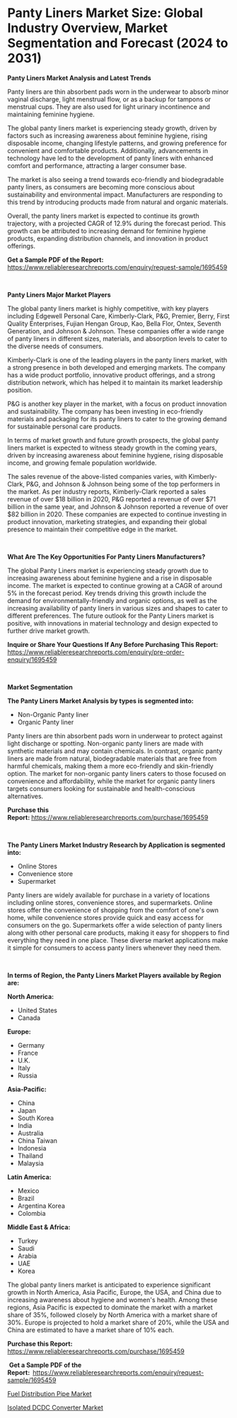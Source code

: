 <p><h1>Panty Liners Market Size: Global Industry Overview, Market Segmentation and Forecast (2024 to 2031)</h1></p><p><strong>Panty Liners Market Analysis and Latest Trends</strong></p>
<p><p>Panty liners are thin absorbent pads worn in the underwear to absorb minor vaginal discharge, light menstrual flow, or as a backup for tampons or menstrual cups. They are also used for light urinary incontinence and maintaining feminine hygiene.</p><p>The global panty liners market is experiencing steady growth, driven by factors such as increasing awareness about feminine hygiene, rising disposable income, changing lifestyle patterns, and growing preference for convenient and comfortable products. Additionally, advancements in technology have led to the development of panty liners with enhanced comfort and performance, attracting a larger consumer base.</p><p>The market is also seeing a trend towards eco-friendly and biodegradable panty liners, as consumers are becoming more conscious about sustainability and environmental impact. Manufacturers are responding to this trend by introducing products made from natural and organic materials.</p><p>Overall, the panty liners market is expected to continue its growth trajectory, with a projected CAGR of 12.9% during the forecast period. This growth can be attributed to increasing demand for feminine hygiene products, expanding distribution channels, and innovation in product offerings.</p></p>
<p><strong>Get a Sample PDF of the Report:&nbsp;</strong> <a href="https://www.reliableresearchreports.com/enquiry/request-sample/1695459">https://www.reliableresearchreports.com/enquiry/request-sample/1695459</a></p>
<p>&nbsp;</p>
<p><strong>Panty Liners Major Market Players</strong></p>
<p><p>The global panty liners market is highly competitive, with key players including Edgewell Personal Care, Kimberly-Clark, P&G, Premier, Berry, First Quality Enterprises, Fujian Hengan Group, Kao, Bella Flor, Ontex, Seventh Generation, and Johnson & Johnson. These companies offer a wide range of panty liners in different sizes, materials, and absorption levels to cater to the diverse needs of consumers.</p><p>Kimberly-Clark is one of the leading players in the panty liners market, with a strong presence in both developed and emerging markets. The company has a wide product portfolio, innovative product offerings, and a strong distribution network, which has helped it to maintain its market leadership position.</p><p>P&G is another key player in the market, with a focus on product innovation and sustainability. The company has been investing in eco-friendly materials and packaging for its panty liners to cater to the growing demand for sustainable personal care products.</p><p>In terms of market growth and future growth prospects, the global panty liners market is expected to witness steady growth in the coming years, driven by increasing awareness about feminine hygiene, rising disposable income, and growing female population worldwide.</p><p>The sales revenue of the above-listed companies varies, with Kimberly-Clark, P&G, and Johnson & Johnson being some of the top performers in the market. As per industry reports, Kimberly-Clark reported a sales revenue of over $18 billion in 2020, P&G reported a revenue of over $71 billion in the same year, and Johnson & Johnson reported a revenue of over $82 billion in 2020. These companies are expected to continue investing in product innovation, marketing strategies, and expanding their global presence to maintain their competitive edge in the market.</p></p>
<p>&nbsp;</p>
<p><strong>What Are The Key Opportunities For Panty Liners Manufacturers?</strong></p>
<p><p>The global Panty Liners market is experiencing steady growth due to increasing awareness about feminine hygiene and a rise in disposable income. The market is expected to continue growing at a CAGR of around 5% in the forecast period. Key trends driving this growth include the demand for environmentally-friendly and organic options, as well as the increasing availability of panty liners in various sizes and shapes to cater to different preferences. The future outlook for the Panty Liners market is positive, with innovations in material technology and design expected to further drive market growth.</p></p>
<p><strong>Inquire or Share Your Questions If Any Before Purchasing This Report:</strong> <a href="https://www.reliableresearchreports.com/enquiry/pre-order-enquiry/1695459">https://www.reliableresearchreports.com/enquiry/pre-order-enquiry/1695459</a></p>
<p>&nbsp;</p>
<p><strong>Market Segmentation</strong></p>
<p><strong>The Panty Liners Market Analysis by types is segmented into:</strong></p>
<p><ul><li>Non-Organic Panty liner</li><li>Organic Panty liner</li></ul></p>
<p><p>Panty liners are thin absorbent pads worn in underwear to protect against light discharge or spotting. Non-organic panty liners are made with synthetic materials and may contain chemicals. In contrast, organic panty liners are made from natural, biodegradable materials that are free from harmful chemicals, making them a more eco-friendly and skin-friendly option. The market for non-organic panty liners caters to those focused on convenience and affordability, while the market for organic panty liners targets consumers looking for sustainable and health-conscious alternatives.</p></p>
<p><strong>Purchase this Report:&nbsp;</strong><a href="https://www.reliableresearchreports.com/purchase/1695459">https://www.reliableresearchreports.com/purchase/1695459</a></p>
<p>&nbsp;</p>
<p><strong>The Panty Liners Market Industry Research by Application is segmented into:</strong></p>
<p><ul><li>Online Stores</li><li>Convenience store</li><li>Supermarket</li></ul></p>
<p><p>Panty liners are widely available for purchase in a variety of locations including online stores, convenience stores, and supermarkets. Online stores offer the convenience of shopping from the comfort of one's own home, while convenience stores provide quick and easy access for consumers on the go. Supermarkets offer a wide selection of panty liners along with other personal care products, making it easy for shoppers to find everything they need in one place. These diverse market applications make it simple for consumers to access panty liners whenever they need them.</p></p>
<p>&nbsp;</p>
<p><strong>In terms of Region, the Panty Liners Market Players available by Region are:</strong></p>
<p>
    <p> <strong> North America: </strong>
        <ul>
            <li>United States</li>
            <li>Canada</li>
        </ul>
        </p> 
    <p> <strong> Europe: </strong>
        <ul>
            <li>Germany</li>
            <li>France</li>
            <li>U.K.</li>
            <li>Italy</li>
            <li>Russia</li>
        </ul>
        </p> 
    <p> <strong> Asia-Pacific: </strong>
        <ul>
            <li>China</li>
            <li>Japan</li>
            <li>South Korea</li>
            <li>India</li>
            <li>Australia</li>
            <li>China Taiwan</li>
            <li>Indonesia</li>
            <li>Thailand</li>
            <li>Malaysia</li>
        </ul>
        </p> 
    <p> <strong> Latin America: </strong>
        <ul>
            <li>Mexico</li>
            <li>Brazil</li>
            <li>Argentina Korea</li>
            <li>Colombia</li>
        </ul>
        </p> 
    <p> <strong> Middle East & Africa: </strong>
        <ul>
            <li>Turkey</li>
            <li>Saudi</li>
            <li>Arabia</li>
            <li>UAE</li>
            <li>Korea</li>
        </ul>
    </p>
    </p>
<p><p>The global panty liners market is anticipated to experience significant growth in North America, Asia Pacific, Europe, the USA, and China due to increasing awareness about hygiene and women's health. Among these regions, Asia Pacific is expected to dominate the market with a market share of 35%, followed closely by North America with a market share of 30%. Europe is projected to hold a market share of 20%, while the USA and China are estimated to have a market share of 10% each.</p></p>
<p><strong>Purchase this Report: </strong><a href="https://www.reliableresearchreports.com/purchase/1695459">https://www.reliableresearchreports.com/purchase/1695459</a></p>
<p>&nbsp;<strong>Get a Sample PDF of the Report:&nbsp;&nbsp;</strong><a href="https://www.reliableresearchreports.com/enquiry/request-sample/1695459">https://www.reliableresearchreports.com/enquiry/request-sample/1695459</a></p>
<p><strong></strong></p>
<p><p><a href="https://cedar-agate-3da.notion.site/Fuel-Distribution-Pipe-Market-Research-Report-Provides-thorough-Industry-Overview-which-offers-an-I-ce88da115e294cdc843c6b100f2147a7">Fuel Distribution Pipe Market</a></p><p><a href="https://circular-yam-9b9.notion.site/Isolated-DCDC-Converter-Market-Size-Focuses-on-Market-Dynamics-In-Depth-Analysis-and-Future-Project-1808bf22c8464982888535a3664fa388">Isolated DCDC Converter Market</a></p></p>